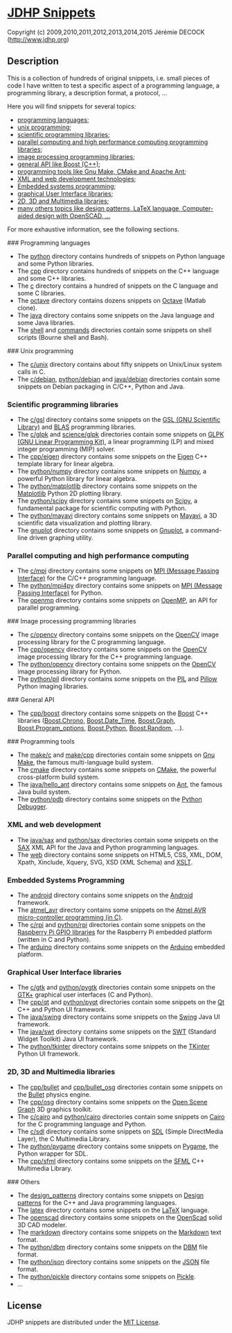 # [JDHP Snippets](http://www.jdhp.org/projects_en.html#snippets)

Copyright (c) 2009,2010,2011,2012,2013,2014,2015 Jérémie DECOCK (http://www.jdhp.org)

## Description

This is a collection of hundreds of original snippets, i.e. small pieces of
code I have written to test a specific aspect of a programming language, a
programming library, a description format, a protocol, ...

Here you will find snippets for several topics:

* [programming languages](#sec_lang);
* [unix programming](#sec_unix);
* [scientific programming libraries](#sec_sci);
* [parallel computing and high performance computing programming libraries](#sec_hpc);
* [image processing programming libraries](#sec_img);
* [general API like Boost (C++)](#sec_api);
* [programming tools like Gnu Make, CMake and Apache Ant](#sec_tools);
* [XML and web development technologies](#sec_web);
* [Embedded systems programming](#sec_embedded);
* [graphical User Interface libraries](#sec_gui);
* [2D, 3D and Multimedia libraries](#sec_2d3d);
* [many others topics like design patterns, LaTeX language, Computer-aided design with OpenSCAD, ...](#sec_others)

For more exhaustive information, see the following sections.

### <a name="sec_lang"></a>Programming languages

- The [python](https://github.com/jeremiedecock/snippets/tree/master/python) directory contains hundreds of snippets on Python language and some Python libraries.
- The [cpp](https://github.com/jeremiedecock/snippets/tree/master/cpp) directory contains hundreds of snippets on the C++ language and some C++ libraries.
- The [c](https://github.com/jeremiedecock/snippets/tree/master/c) directory contains a hundred of snippets on the C language and some C libraries.
- The [octave](https://github.com/jeremiedecock/snippets/tree/master/octave) directory contains dozens snippets on [Octave](http://www.gnu.org/software/octave/) (Matlab clone).
- The [java](https://github.com/jeremiedecock/snippets/tree/master/java) directory contains some snippets on the Java language and some Java libraries.
- The [shell](https://github.com/jeremiedecock/snippets/tree/master/shell) and [commands](https://github.com/jeremiedecock/snippets/tree/master/commands) directories contain some snippets on shell scripts (Bourne shell and Bash).

### <a name="sec_unix"></a>Unix programming

- The [c/unix](https://github.com/jeremiedecock/snippets/tree/master/c/unix) directory contains about fifty snippets on Unix/Linux system calls in C.
- The [c/debian](), [python/debian]() and [java/debian]() directories contain some snippets on Debian packaging in C/C++, Python and Java.

### <a name="sec_sci"></a>Scientific programming libraries

- The [c/gsl](https://github.com/jeremiedecock/snippets/tree/master/c/gsl) directory contains some snippets on the [GSL (GNU Scientific Library)](http://www.gnu.org/software/gsl/) and [BLAS](https://en.wikipedia.org/wiki/Basic_Linear_Algebra_Subprograms) programming libraries.
- The [c/glpk]() and [science/glpk](https://github.com/jeremiedecock/snippets/tree/master/science/glpk) directories contain some snippets on [GLPK (GNU Linear Programming Kit)](https://www.gnu.org/software/glpk/), a linear programming (LP) and mixed integer programming (MIP) solver.
- The [cpp/eigen](https://github.com/jeremiedecock/snippets/tree/master/cpp/eigen) directory contains some snippets on the [Eigen](http://eigen.tuxfamily.org) C++ template library for linear algebra.
- The [python/numpy](https://github.com/jeremiedecock/snippets/tree/master/python/numpy) directory contains some snippets on [Numpy](http://www.numpy.org/), a powerful Python library for linear algebra.
- The [python/matplotlib](https://github.com/jeremiedecock/snippets/tree/master/python/matplotlib) directory contains some snippets on the [Matplotlib](http://matplotlib.org/) Python 2D plotting library.
- The [python/scipy](https://github.com/jeremiedecock/snippets/tree/master/python/scipy) directory contains some snippets on [Scipy](http://www.scipy.org/), a fundamental package for scientific computing with Python.
- The [python/mayavi](https://github.com/jeremiedecock/snippets/tree/master/python/mayavi) directory contains some snippets on [Mayavi](http://code.enthought.com/projects/mayavi/), a 3D scientific data visualization and plotting library.
- The [gnuplot]() directory contains some snippets on [Gnuplot](http://www.gnuplot.info/), a command-line driven graphing utility.

### <a name="sec_hpc"></a>Parallel computing and high performance computing

- The [c/mpi](https://github.com/jeremiedecock/snippets/tree/master/c/mpi) directory contains some snippets on [MPI (Message Passing Interface)](http://en.wikipedia.org/wiki/Message_Passing_Interface) for the C/C++ programming language.
- The [python/mpi4py](https://github.com/jeremiedecock/snippets/tree/master/python/mpi4py) directory contains some snippets on [MPI (Message Passing Interface)](http://en.wikipedia.org/wiki/Message_Passing_Interface) for Python.
- The [openmp](https://github.com/jeremiedecock/snippets/tree/master/openmp) directory contains some snippets on [OpenMP](http://openmp.org), an API for parallel programming.

### <a name="sec_img"></a>Image processing programming libraries

- The [c/opencv](https://github.com/jeremiedecock/snippets/tree/master/c/opencv) directory contains some snippets on the [OpenCV](http://opencv.org/) image processing library for the C programming language.
- The [cpp/opencv](https://github.com/jeremiedecock/snippets/tree/master/cpp/opencv) directory contains some snippets on the [OpenCV](http://opencv.org/) image processing library for the C++ programming language.
- The [python/opencv]() directory contains some snippets on the [OpenCV](http://opencv.org/) image processing library for Python.
- The [python/pil](https://github.com/jeremiedecock/snippets/tree/master/python/pil) directory contains some snippets on the [PIL](http://www.pythonware.com/products/pil/) and [Pillow](https://python-pillow.github.io/) Python imaging libraries.

### <a name="sec_api"></a>General API

- The [cpp/boost](https://github.com/jeremiedecock/snippets/tree/master/cpp/boost) directory contains some snippets on the [Boost](http://www.boost.org/) C++ libraries ([Boost.Chrono](http://www.boost.org/doc/libs/1_58_0/doc/html/chrono.html), [Boost.Date_Time](http://www.boost.org/doc/libs/1_58_0/doc/html/date_time.html), [Boost.Graph](http://www.boost.org/doc/libs/1_58_0/libs/graph/doc/index.html), [Boost.Program_options](http://www.boost.org/doc/libs/1_58_0/doc/html/program_options.html), [Boost.Python](http://www.boost.org/doc/libs/1_58_0/libs/python/doc/index.html), [Boost.Random](http://www.boost.org/doc/libs/1_58_0/doc/html/boost_random.html), ...).

### <a name="sec_tools"></a>Programming tools

- The [make/c](https://github.com/jeremiedecock/snippets/tree/master/c/hello) and [make/cpp](https://github.com/jeremiedecock/snippets/tree/master/cpp/hello) directories contain some snippets on [Gnu Make](http://www.gnu.org/software/make/), the famous multi-language build system.
- The [cmake](https://github.com/jeremiedecock/snippets/tree/master/cmake) directory contains some snippets on [CMake](http://www.cmake.org/), the powerful cross-platform build system.
- The [java/hello_ant](https://github.com/jeremiedecock/snippets/tree/master/java/hello_ant) directory contains some snippets on [Ant](http://ant.apache.org/), the famous Java build system.
- The [python/pdb](https://github.com/jeremiedecock/snippets/tree/master/python/pdb) directory contains some snippets on the [Python Debugger](https://docs.python.org/3/library/pdb.html).

### <a name="sec_web"></a>XML and web development

- The [java/sax](https://github.com/jeremiedecock/snippets/tree/master/java/sax) and [python/sax](https://github.com/jeremiedecock/snippets/tree/master/python/sax) directories contain some snippets on the [SAX](http://www.saxproject.org/) XML API for the Java and Python programming languages.
- The [web](https://github.com/jeremiedecock/snippets/tree/master/web) directory contains some snippets on HTML5,
    CSS,
    XML,
    DOM,
    Xpath,
    Xinclude,
    Xquery,
    SVG,
    XSD (XML Schema)
    and
    [XSLT](http://en.wikipedia.org/wiki/Extensible_Stylesheet_Language_Transformations).

### <a name="sec_embedded"></a>Embedded Systems Programming

- The [android](https://github.com/jeremiedecock/snippets/tree/master/android) directory contains some snippets on the [Android](http://www.android.com/) framework.
- The [atmel_avr](https://github.com/jeremiedecock/snippets/tree/master/atmel_avr) directory contains some snippets on the [Atmel AVR micro-controller programming (in C)](http://www.atmel.com/products/microcontrollers/).
- The [c/rpi]() and [python/rpi]() directories contain some snippets on the [Raspberry Pi GPIO libraries](http://www.raspberrypi.org/documentation/usage/gpio/) for the Raspberry Pi embedded platform (written in C and Python).
- The [arduino](https://github.com/jeremiedecock/snippets/tree/master/arduino) directory contains some snippets on the [Arduino](http://www.arduino.cc/) embedded platform.

### <a name="sec_gui"></a>Graphical User Interface libraries

- The [c/gtk](https://github.com/jeremiedecock/snippets/tree/master/c/gtk) and [python/pygtk](https://github.com/jeremiedecock/snippets/tree/master/python/pygtk) directories contain some snippets on the [GTK+](http://www.gtk.org/) graphical user interfaces (C and Python).
- The [cpp/qt](https://github.com/jeremiedecock/snippets/tree/master/cpp/qt) and [python/pyqt](https://github.com/jeremiedecock/snippets/tree/master/python/pyqt) directories contain some snippets on the [Qt](http://qt-project.org/) C++ and Python UI framework.
- The [java/swing](https://github.com/jeremiedecock/snippets/tree/master/java/swing) directory contains some snippets on the [Swing](http://docs.oracle.com/javase/6/docs/technotes/guides/swing/) Java UI framework.
- The [java/swt](https://github.com/jeremiedecock/snippets/tree/master/java/swt) directory contains some snippets on the [SWT](http://www.eclipse.org/swt/) (Standard Widget Toolkit) Java UI framework.
- The [python/tkinter](https://github.com/jeremiedecock/snippets/tree/master/python/tkinter) directory contains some snippets on the [TKinter](https://docs.python.org/2/library/tkinter.html) Python UI framework.

### <a name="sec_2d3d"></a>2D, 3D and Multimedia libraries

- The [cpp/bullet](https://github.com/jeremiedecock/snippets/tree/master/cpp/bullet) and [cpp/bullet_osg](https://github.com/jeremiedecock/snippets/tree/master/cpp/bullet_osg) directories contain some snippets on the [Bullet](http://bulletphysics.org) physics engine.
- The [cpp/osg](https://github.com/jeremiedecock/snippets/tree/master/cpp/osg) directory contains some snippets on the [Open Scene Graph](http://www.openscenegraph.org/) 3D graphics toolkit.
- The [c/cairo]() and [python/cairo](https://github.com/jeremiedecock/snippets/tree/master/python/cairo) directories contain some snippets on [Cairo](http://cairographics.org/) for the C programming language and Python.
- The [c/sdl]() directory contains some snippets on [SDL](https://www.libsdl.org/) (Simple DirectMedia Layer), the C Multimedia Library.
- The [python/pygame](https://github.com/jeremiedecock/snippets/tree/master/python/pygame) directory contains some snippets on [Pygame](http://www.pygame.org), the Python wrapper for SDL.
- The [cpp/sfml](https://github.com/jeremiedecock/snippets/tree/master/cpp/sfml) directory contains some snippets on the [SFML](http://www.sfml-dev.org) C++ Multimedia Library.

### <a name="sec_others"></a>Others

- The [design_patterns](https://github.com/jeremiedecock/snippets/tree/master/design_patterns) directory contains some snippets on [Design patterns](http://en.wikipedia.org/wiki/Software_design_pattern) for the C++ and Java programming languages.
- The [latex](https://github.com/jeremiedecock/snippets/tree/master/latex) directory contains some snippets on the [LaTeX](http://en.wikipedia.org/wiki/LaTeX) language.
- The [openscad](https://github.com/jeremiedecock/snippets/tree/master/openscad) directory contains some snippets on the [OpenScad](http://www.openscad.org/) solid 3D CAD modeler.
- The [markdown](https://github.com/jeremiedecock/snippets/tree/master/markdown) directory contains some snippets on the [Markdown](http://en.wikipedia.org/wiki/Markdown) text format.
- The [python/dbm](https://github.com/jeremiedecock/snippets/tree/master/python/dbm) directory contains some snippets on the [DBM](http://en.wikipedia.org/wiki/Dbm) file format.
- The [python/json](https://github.com/jeremiedecock/snippets/tree/master/python/json) directory contains some snippets on the [JSON](http://en.wikipedia.org/wiki/JSON) file format.
- The [python/pickle](https://github.com/jeremiedecock/snippets/tree/master/python/pickle) directory contains some snippets on [Pickle](https://docs.python.org/2/library/pickle.html).
- ...

## License

JDHP snippets are distributed under the [MIT License](http://opensource.org/licenses/MIT).
